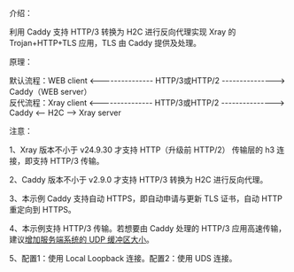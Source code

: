 介绍：

利用 Caddy 支持 HTTP/3 转换为 H2C 进行反向代理实现 Xray 的 Trojan+HTTP+TLS 应用，TLS 由 Caddy 提供及处理。

原理：

默认流程：WEB client <--------------- HTTP/3或HTTP/2 ---------------> Caddy（WEB server）  
反代流程：Xray client <--------------- HTTP/3或HTTP/2 ---------------> Caddy <-- H2C --> Xray server

注意：

1、Xray 版本不小于 v24.9.30 才支持 HTTP（升级前 HTTP/2） 传输层的 h3 连接，即支持 HTTP/3 传输。

2、Caddy 版本不小于 v2.9.0 才支持 HTTP/3 转换为 H2C 进行反向代理。

3、本示例 Caddy 支持自动 HTTPS，即自动申请与更新 TLS 证书，自动 HTTP 重定向到 HTTPS。

4、本示例支持 HTTP/3 传输。若想要由 Caddy 处理的 HTTP/3 应用高速传输，建议[增加服务端系统的 UDP 缓冲区大小](https://github.com/quic-go/quic-go/wiki/UDP-Buffer-Sizes)。

5、配置1：使用 Local Loopback 连接。配置2：使用 UDS 连接。
